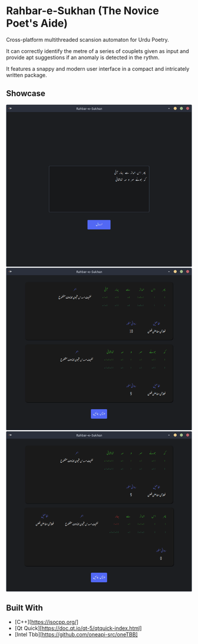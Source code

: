 # Rahbar-e-Sukhan (The Novice Poet's Aide)

Cross-platform multithreaded scansion automaton for Urdu Poetry.

It can correctly identify the metre of a series of couplets given as input and provide apt  suggestions if an anomaly is detected in the rythm.

It features a snappy and modern user interface in a compact and intricately written package. 

## Showcase

![Text Input](extra/S1.png)
![Output Correct](extra/S2.png)
![Output Incorrect](extra/S3.png)


## Built With

* [C++][https://isocpp.org/]
* [Qt Quick][https://doc.qt.io/qt-5/qtquick-index.html]
* [Intel Tbb][https://github.com/oneapi-src/oneTBB]